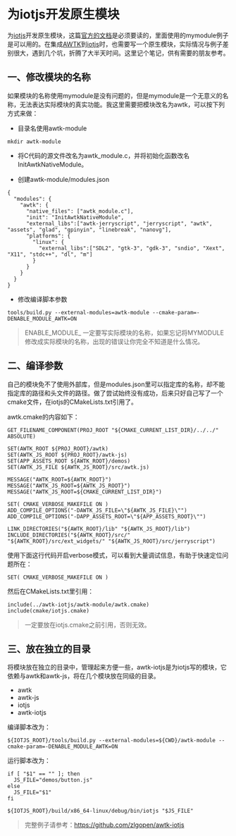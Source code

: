 # 为iotjs开发原生模块

为[iotjs](https://github.com/pando-project/iotjs)开发原生模块，这篇[官方的文档](https://github.com/pando-project/iotjs/wiki/Writing-New-Module)是必须要读的，里面使用的mymodule例子是可以用的。在集成[AWTK]()到[iotjs](https://github.com/pando-project/iotjs)时，也需要写一个原生模块，实际情况与例子差别很大，遇到几个坑，折腾了大半天时间。这里记个笔记，供有需要的朋友参考。

## 一、修改模块的名称

如果模块的名称使用mymodule是没有问题的，但是mymodule是一个无意义的名称，无法表达实际模块的真实功能。我这里需要把模块改名为awtk，可以按下列方式来做：

* 目录名使用awtk-module

```
mkdir awtk-module
```

* 将C代码的源文件改名为awtk_module.c，并将初始化函数改名InitAwtkNativeModule。

* 创建awtk-module/modules.json

```
{
  "modules": {
    "awtk": {
      "native_files": ["awtk_module.c"],
      "init": "InitAwtkNativeModule",
      "external_libs":["awtk-jerryscript", "jerryscript", "awtk", "assets", "glad", "gpinyin", "linebreak", "nanovg"], 
      "platforms": {
        "linux": {
          "external_libs":["SDL2", "gtk-3", "gdk-3", "sndio", "Xext", "X11", "stdc++", "dl", "m"]
        }   
      }   
    }
  }
}
```

* 修改编译脚本参数

```
tools/build.py --external-modules=awtk-module --cmake-param=-DENABLE_MODULE_AWTK=ON
```

> ENABLE\_MODULE\_ 一定要写实际模块的名称，如果忘记将MYMODULE修改成实际模块的名称，出现的错误让你完全不知道是什么情况。

## 二、编译参数

自己的模块免不了使用外部库，但是modules.json里可以指定库的名称，却不能指定库的路径和头文件的路径。做了尝试始终没有成功，后来只好自己写了一个cmake文件，在iotjs的CMakeLists.txt引用了。

awtk.cmake的内容如下：

```
GET_FILENAME_COMPONENT(PROJ_ROOT "${CMAKE_CURRENT_LIST_DIR}/../../" ABSOLUTE)

SET(AWTK_ROOT ${PROJ_ROOT}/awtk)
SET(AWTK_JS_ROOT ${PROJ_ROOT}/awtk-js)
SET(APP_ASSETS_ROOT ${AWTK_ROOT}/demos)
SET(AWTK_JS_FILE ${AWTK_JS_ROOT}/src/awtk.js)

MESSAGE("AWTK_ROOT=${AWTK_ROOT}")
MESSAGE("AWTK_JS_ROOT=${AWTK_JS_ROOT}")
MESSAGE("AWTK_JS_ROOT=${CMAKE_CURRENT_LIST_DIR}")

SET( CMAKE_VERBOSE_MAKEFILE ON )
ADD_COMPILE_OPTIONS("-DAWTK_JS_FILE=\"${AWTK_JS_FILE}\"")
ADD_COMPILE_OPTIONS("-DAPP_ASSETS_ROOT=\"${APP_ASSETS_ROOT}\"")

LINK_DIRECTORIES("${AWTK_ROOT}/lib" "${AWTK_JS_ROOT}/lib")
INCLUDE_DIRECTORIES("${AWTK_ROOT}/src/" "${AWTK_ROOT}/src/ext_widgets/" "${AWTK_JS_ROOT}/src/jerryscript")
```

使用下面这行代码开启verbose模式，可以看到大量调试信息，有助于快速定位问题所在：

```
SET( CMAKE_VERBOSE_MAKEFILE ON )
```

然后在CMakeLists.txt里引用：

```
include(../awtk-iotjs/awtk-module/awtk.cmake)
include(cmake/iotjs.cmake)
```

> 一定要放在iotjs.cmake之前引用，否则无效。

## 三、放在独立的目录

将模块放在独立的目录中，管理起来方便一些，awtk-iotjs是为iotjs写的模块，它依赖与awtk和awtk-js，将在几个模块放在同级的目录。

* awtk
* awtk-js
* iotjs
* awtk-iotjs

编译脚本改为：

```
${IOTJS_ROOT}/tools/build.py --external-modules=${CWD}/awtk-module --cmake-param=-DENABLE_MODULE_AWTK=ON
```

运行脚本改为：

```
if [ "$1" == "" ]; then
  JS_FILE="demos/button.js"
else
  JS_FILE="$1"
fi

${IOTJS_ROOT}/build/x86_64-linux/debug/bin/iotjs "$JS_FILE"
```

> 完整例子请参考：https://github.com/zlgopen/awtk-iotjs

